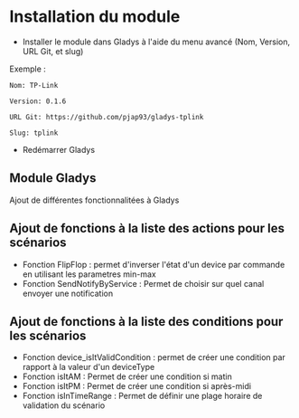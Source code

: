 ﻿# Installation du module
 - Installer le module dans Gladys à l'aide du menu avancé (Nom, Version, URL Git, et slug) 

Exemple : 

    Nom: TP-Link
	
    Version: 0.1.6
	
    URL Git: https://github.com/pjap93/gladys-tplink
	
    Slug: tplink
    
-	Redémarrer Gladys
 
## Module Gladys

Ajout de différentes fonctionnalitées à Gladys

## Ajout de fonctions à la liste des actions pour les scénarios

- Fonction FlipFlop : permet d'inverser l'état d'un device par commande en utilisant les parametres min-max
- Fonction SendNotifyByService : Permet de choisir sur quel canal envoyer une notification 

## Ajout de fonctions à la liste des conditions pour les scénarios

- Fonction device_isItValidCondition : permet de créer une condition par rapport à la valeur d'un deviceType 
- Fonction isItAM : Permet de créer une condition si matin
- Fonction isItPM : Permet de créer une condition si après-midi
- Fonction isInTimeRange : Permet de définir une plage horaire de validation du scénario
